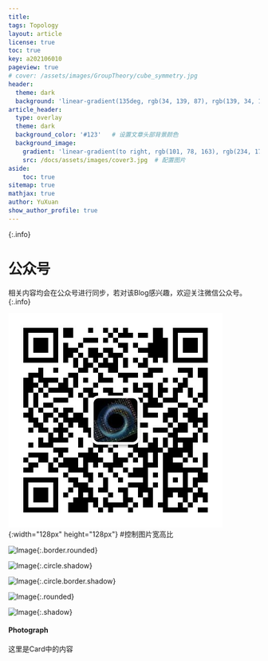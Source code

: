 ```yaml
---
title: 
tags: Topology 
layout: article
license: true
toc: true
key: a202106010
pageview: true
# cover: /assets/images/GroupTheory/cube_symmetry.jpg
header:
  theme: dark
  background: 'linear-gradient(135deg, rgb(34, 139, 87), rgb(139, 34, 139))' # 顶部标签背景色
article_header:
  type: overlay
  theme: dark
  background_color: '#123'   # 设置文章头部背景颜色
  background_image: 
    gradient: 'linear-gradient(to right, rgb(101, 78, 163), rgb(234, 175, 200))'  # 设置渐变色
    src: /docs/assets/images/cover3.jpg  # 配置图片
aside:
    toc: true
sitemap: true
mathjax: true
author: YuXuan
show_author_profile: true
---
```


{:.info}
<!--more-->

# 公众号
相关内容均会在公众号进行同步，若对该Blog感兴趣，欢迎关注微信公众号。
{:.info}

![png](../assets/images/qrcode.jpg){:width="128px" height="128px"}   #控制图片宽高比

![Image](path-to-image){:.border.rounded}

![Image](path-to-image){:.circle.shadow}

![Image](path-to-image){:.circle.border.shadow}

![Image](path-to-image){:.rounded}

![Image](path-to-image){:.shadow}



<div class="card">
  <div class="card__content">
    <div class="card__header">
      <h4>Photograph</h4>
    </div>
    <p>这里是Card中的内容</p>
  </div>
</div>